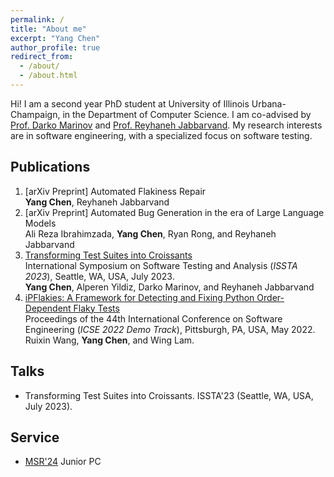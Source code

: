 ```yaml
---
permalink: /
title: "About me"
excerpt: "Yang Chen"
author_profile: true
redirect_from: 
  - /about/
  - /about.html
---
```

Hi! I am a second year PhD student at University of Illinois Urbana-Champaign, in the Department of Computer Science. I am co-advised by [Prof. Darko Marinov](https://mir.cs.illinois.edu/marinov/) and [Prof. Reyhaneh Jabbarvand](https://reyhaneh.cs.illinois.edu). My research interests are in software engineering, with a specialized focus on software testing.

Publications
-----
1. [arXiv Preprint] Automated Flakiness Repair  
**Yang Chen**, Reyhaneh Jabbarvand 
2. [arXiv Preprint] Automated Bug Generation in the era of Large Language Models  
Ali Reza Ibrahimzada, **Yang Chen**, Ryan Rong, and Reyhaneh Jabbarvand   
3. [Transforming Test Suites into Croissants](../files/ChenETAL23Croissants.pdf)  
International Symposium on Software Testing and Analysis (*ISSTA 2023*), Seattle, WA, USA, July 2023.  
**Yang Chen**, Alperen Yildiz, Darko Marinov, and Reyhaneh Jabbarvand  
4. [iPFlakies: A Framework for Detecting and Fixing Python Order-Dependent Flaky Tests](../files/WangETAL22iPFlakies.pdf)  
Proceedings of the 44th International Conference on Software Engineering (*ICSE 2022 Demo Track*), Pittsburgh, PA, USA, May 2022.  
Ruixin Wang, **Yang Chen**, and Wing Lam.

Talks
-----
- Transforming Test Suites into Croissants. ISSTA'23 (Seattle, WA, USA, July 2023).

Service
-----
- [MSR'24](https://2024.msrconf.org) Junior PC